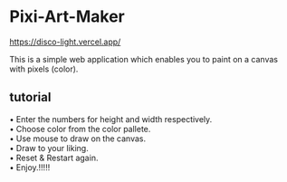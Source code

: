 # Pixi-Art-Maker

https://disco-light.vercel.app/

This is a simple web application which enables you to paint on a canvas with pixels (color).

## tutorial
• Enter the numbers for height and width respectively. \
• Choose color from the color pallete. \
• Use mouse to draw on the canvas. \
• Draw to your liking.\
• Reset & Restart again. \
• Enjoy.!!!!!
